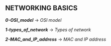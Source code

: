 ## NETWORKING BASICS

***0-OSI_model*** -> *OSI model*

***1-types_of_network*** -> *Types of network*

***2-MAC_and_IP_address*** -> *MAC and IP address*
